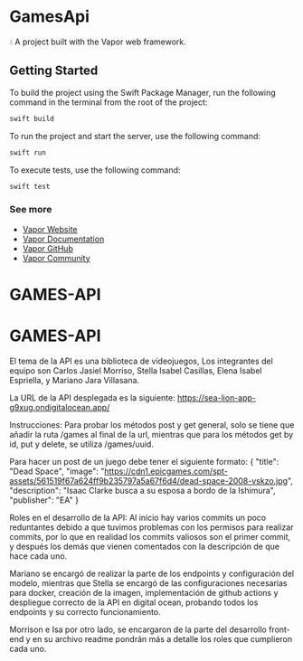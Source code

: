 # GamesApi

💧 A project built with the Vapor web framework.

## Getting Started

To build the project using the Swift Package Manager, run the following command in the terminal from the root of the project:
```bash
swift build
```

To run the project and start the server, use the following command:
```bash
swift run
```

To execute tests, use the following command:
```bash
swift test
```

### See more

- [Vapor Website](https://vapor.codes)
- [Vapor Documentation](https://docs.vapor.codes)
- [Vapor GitHub](https://github.com/vapor)
- [Vapor Community](https://github.com/vapor-community)
# GAMES-API
# GAMES-API

El tema de la API es una biblioteca de videojuegos, Los integrantes del equipo son Carlos Jasiel Morriso, Stella Isabel Casillas, Elena Isabel Espriella, y Mariano Jara Villasana. 

La URL de la API desplegada es la siguiente: 
https://sea-lion-app-g9xug.ondigitalocean.app/

Instrucciones:
Para probar los métodos post y get general, solo se tiene que añadir la ruta /games al final de la url, mientras que para los métodos get by id, put y delete, se utiliza /games/uuid. 

Para hacer un post de un juego debe tener el siguiente formato: 
{
    "title": "Dead Space",
    "image": "https://cdn1.epicgames.com/spt-assets/561519f67a624ff9b235797a5a67f6d4/dead-space-2008-vskzo.jpg",
    "description": "Isaac Clarke busca a su esposa a bordo de la Ishimura",
    "publisher": "EA"
}

Roles en el desarrollo de la API: 
Al inicio hay varios commits un poco reduntantes debido a que tuvimos problemas con los permisos para realizar commits, por lo que en realidad los commits valiosos son el primer commit, y después los demás que vienen comentados con la descripción de que hace cada uno. 

Mariano se encargó de realizar la parte de los endpoints y configuración del modelo, mientras que Stella se encargó de las configuraciones necesarias para docker, creación de la imagen, implementación de github actions y despliegue correcto de la API en digital ocean, probando todos los endpoints y su correcto funcionamiento. 

Morrison e Isa por otro lado, se encargaron de la parte del desarrollo front-end y en su archivo readme pondrán más a detalle los roles que cumplieron cada uno.